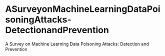 # ASurveyonMachineLearningDataPoisoningAttacks-DetectionandPrevention
A Survey on Machine Learning Data Poisoning Attacks: Detection and Prevention

